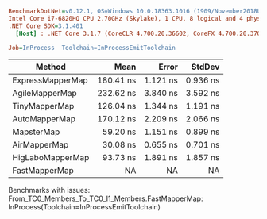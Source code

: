 ``` ini

BenchmarkDotNet=v0.12.1, OS=Windows 10.0.18363.1016 (1909/November2018Update/19H2)
Intel Core i7-6820HQ CPU 2.70GHz (Skylake), 1 CPU, 8 logical and 4 physical cores
.NET Core SDK=3.1.401
  [Host] : .NET Core 3.1.7 (CoreCLR 4.700.20.36602, CoreFX 4.700.20.37001), X64 RyuJIT

Job=InProcess  Toolchain=InProcessEmitToolchain  

```
|           Method |      Mean |    Error |   StdDev |
|----------------- |----------:|---------:|---------:|
| ExpressMapperMap | 180.41 ns | 1.121 ns | 0.936 ns |
|   AgileMapperMap | 232.62 ns | 3.840 ns | 3.592 ns |
|    TinyMapperMap | 126.04 ns | 1.344 ns | 1.191 ns |
|    AutoMapperMap | 170.12 ns | 2.209 ns | 2.066 ns |
|       MapsterMap |  59.20 ns | 1.151 ns | 0.899 ns |
|     AirMapperMap |  30.08 ns | 0.655 ns | 0.701 ns |
| HigLaboMapperMap |  93.73 ns | 1.891 ns | 1.857 ns |
|    FastMapperMap |        NA |       NA |       NA |

Benchmarks with issues:
  From_TC0_Members_To_TC0_I1_Members.FastMapperMap: InProcess(Toolchain=InProcessEmitToolchain)

